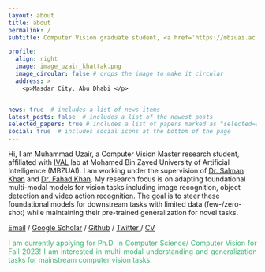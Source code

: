 ```yaml
---
layout: about
title: about
permalink: /
subtitle: Computer Vision graduate student, <a href='https://mbzuai.ac.ae/'>MBZUAI</a>, Abu-Dhabi - BSc from <a href='https://seecs.nust.edu.pk/'>SEECS, NUST</a>, Pakistan.

profile:
  align: right
  image: image_uzair_khattak.png
  image_circular: false # crops the image to make it circular
  address: >
    <p>Masdar City, Abu Dhabi </p>


news: true  # includes a list of news items
latest_posts: false  # includes a list of the newest posts
selected_papers: true # includes a list of papers marked as "selected={true}"
social: true  # includes social icons at the bottom of the page
---
```


Hi, I am Muhammad Uzair, a Computer Vision Master research student, affiliated with [IVAL](https://www.ival-mbzuai.com/) lab at Mohamed Bin Zayed University of Artificial Intelligence (MBZUAI). I am working under the supervision of [Dr. Salman Khan](https://salman-h-khan.github.io/) and [Dr. Fahad Khan](https://sites.google.com/view/fahadkhans/home?pli=1&authuser=1). My research focus is on adapting foundational multi-modal models for vision tasks including image recognition, object detection and video action recognition. The goal is to steer these foundational models for downstream tasks with limited data (few-/zero-shot) while maintaining their pre-trained generalization for novel tasks. 

 <a href="mailto:muzair.khattak99@gmail.com">Email</a>  /  <a href="https://scholar.google.com/citations?user=M6fFL4gAAAAJ&hl=en&authuser=1">Google Scholar</a>  /  <a href="https://github.com/muzairkhattak">Github</a>  /  <a href="https://twitter.com/muzairkhattak">Twitter </a>  /  <a href="https://muzairkhattak.github.io/assets/pdf/CV_MuhammadUzairKhattak.pdf">CV</a> 

<p align="justify" style="color:MediumSeaGreen;"> I am currently applying for Ph.D. in Computer Science/ Computer Vision for Fall 2023! I am interested in multi-modal understanding and generalization tasks for mainstream computer vision tasks.</p>
